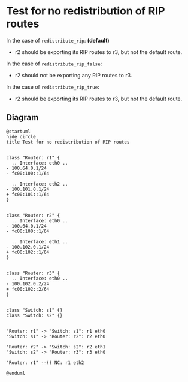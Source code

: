 # Test for no redistribution of RIP routes


In the case of `redistribute_rip`: **(default)**
  - r2 should be exporting its RIP routes to r3, but not the default route.

In the case of `redistribute_rip_false`:
  - r2 should not be exporting any RIP routes to r3.

In the case of `redistribute_rip_true`:
  - r2 should be exporting its RIP routes to r3, but not the default route.


## Diagram

```plantuml
@startuml
hide circle
title Test for no redistribution of RIP routes


class "Router: r1" {
  .. Interface: eth0 ..
- 100.64.0.1/24
- fc00:100::1/64

  .. Interface: eth2 ..
- 100.101.0.1/24
+ fc00:101::1/64
}


class "Router: r2" {
  .. Interface: eth0 ..
- 100.64.0.1/24
- fc00:100::1/64

  .. Interface: eth1 ..
- 100.102.0.1/24
+ fc00:102::1/64
}


class "Router: r3" {
  .. Interface: eth0 ..
- 100.102.0.2/24
+ fc00:102::2/64
}


class "Switch: s1" {}
class "Switch: s2" {}


"Router: r1" -> "Switch: s1": r1 eth0
"Switch: s1" -> "Router: r2": r2 eth0

"Router: r2" -> "Switch: s2": r2 eth1
"Switch: s2" -> "Router: r3": r3 eth0

"Router: r1" --() NC: r1 eth2

@enduml
```
